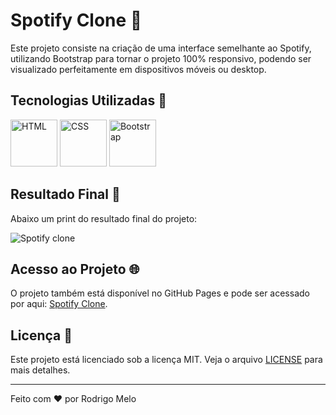# Spotify Clone 🎵

Este projeto consiste na criação de uma interface semelhante ao Spotify, utilizando Bootstrap para tornar o projeto 100% responsivo, podendo ser visualizado perfeitamente em dispositivos móveis ou desktop.

## Tecnologias Utilizadas 🚀

<p align="left">
  <img src="https://github.com/Rodrigomelo220/spotify-clone/blob/main/.github/html.png" alt="HTML" height="75"/>
  <img src="https://github.com/Rodrigomelo220/spotify-clone/blob/main/.github/css.png" alt="CSS" height="75"/>
  <img src="https://github.com/Rodrigomelo220/spotify-clone/blob/main/.github/bootstrap.png" alt="Bootstrap" height="75"/>
</p>

## Resultado Final 📸

Abaixo um print do resultado final do projeto:

![Spotify clone](https://github.com/Rodrigomelo220/spotify-clone/blob/main/.github/spotify.png)

## Acesso ao Projeto 🌐

O projeto também está disponível no GitHub Pages e pode ser acessado por aqui: [Spotify Clone](https://rodrigomelo220.github.io/spotify-clone/).

## Licença 📄

Este projeto está licenciado sob a licença MIT. Veja o arquivo [LICENSE](LICENSE) para mais detalhes.

---

Feito com ❤️ por Rodrigo Melo